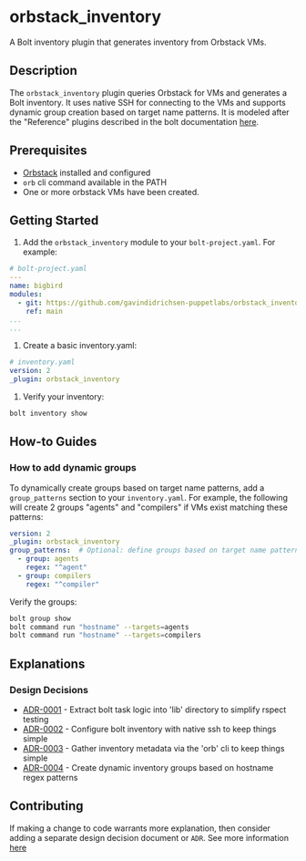 # orbstack_inventory

A Bolt inventory plugin that generates inventory from Orbstack VMs.

## Description

The `orbstack_inventory` plugin queries Orbstack for VMs and generates a Bolt inventory. It uses native SSH for connecting to the VMs and supports dynamic group creation based on target name patterns. It is modeled after the "Reference" plugins described in the bolt documentation [here](https://www.puppet.com/docs/bolt/latest/writing_plugins.html#reference-plugins).

## Prerequisites

* [Orbstack](https://orbstack.dev/) installed and configured
* `orb` cli command available in the PATH
* One or more orbstack VMs have been created.

## Getting Started

1. Add the `orbstack_inventory` module to your `bolt-project.yaml`.  For example:

  ```yaml
  # bolt-project.yaml
  ---
  name: bigbird
  modules:
    - git: https://github.com/gavindidrichsen-puppetlabs/orbstack_inventory.git
      ref: main
  ...
  ...
  ```

1. Create a basic inventory.yaml:

  ```yaml
  # inventory.yaml
  version: 2
  _plugin: orbstack_inventory
  ```

1. Verify your inventory:

  ```bash
  bolt inventory show
  ```

## How-to Guides

### How to add dynamic groups

To dynamically create groups based on target name patterns, add a `group_patterns` section to your `inventory.yaml`.  For example, the following will create 2 groups "agents" and "compilers" if VMs exist matching these patterns:

```yaml
version: 2
_plugin: orbstack_inventory
group_patterns:  # Optional: define groups based on target name patterns
  - group: agents
    regex: "^agent"
  - group: compilers
    regex: "^compiler"
```

Verify the groups:

```bash
bolt group show
bolt command run "hostname" --targets=agents
bolt command run "hostname" --targets=compilers
```

## Explanations

### Design Decisions

<!-- adrlog -->

* [ADR-0001](doc/adr/0001-extract-task-logic-into-lib-directory-to-follow-ruby-best-practice.md) - Extract bolt task logic into 'lib' directory to simplify rspect testing
* [ADR-0002](doc/adr/0002-configure-bolt-inventory-with-native-ssh-to-keep-things-simple.md) - Configure bolt inventory with native ssh to keep things simple
* [ADR-0003](doc/adr/0003-gather-inventory-metadata-via-the-orb-cli-to-keep-things-simple.md) - Gather inventory metadata via the 'orb' cli to keep things simple
* [ADR-0004](doc/adr/0004-create-dynamic-inventory-groups-based-on-hostname-regex-patterns.md) - Create dynamic inventory groups based on hostname regex patterns

<!-- adrlogstop -->

## Contributing

If making a change to code warrants more explanation, then consider adding a separate design decision document or `ADR`.  See more information [here](https://github.com/gavindidrichsen-puppetlabs/practices/blob/main/docs/adr/0001-record-architecture-decisions.md)
